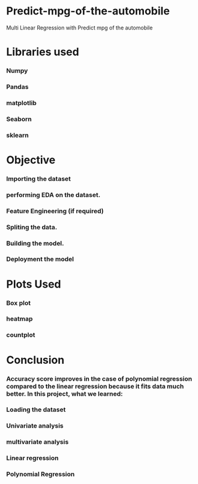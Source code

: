 # Predict-mpg-of-the-automobile
Multi Linear Regression with Predict mpg of the automobile
# Libraries used
### Numpy
### Pandas
### matplotlib
### Seaborn
### sklearn
# Objective
### Importing the dataset
### performing EDA on the dataset.
### Feature Engineering (if required)
### Spliting the data.
### Building the model.
### Deployment the model
# Plots Used
### Box plot
### heatmap
### countplot
# Conclusion
### Accuracy score improves in the case of polynomial regression compared to the linear regression because it fits data much better. In this project, what we learned:

### Loading the dataset
### Univariate analysis
### multivariate analysis
### Linear regression
### Polynomial Regression

